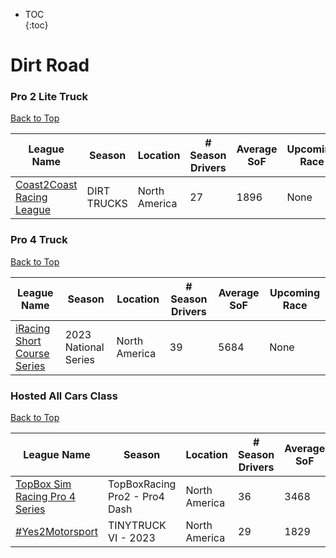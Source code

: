 * TOC  
{:toc}

# Dirt Road

### Pro 2 Lite Truck

[Back to Top](#)  

|                                             League Name                                            |   Season  |   Location  |# Season Drivers|Average SoF|Upcoming Race|
|----------------------------------------------------------------------------------------------------|-----------|-------------|----------------|-----------|-------------|
|[Coast2Coast Racing League](https://members.iracing.com/membersite/member/LeagueView.do?league=3418)|DIRT TRUCKS|North America|       27       |    1896   |     None    |

### Pro 4 Truck

[Back to Top](#)  

|                                              League Name                                             |       Season       |   Location  |# Season Drivers|Average SoF|Upcoming Race|
|------------------------------------------------------------------------------------------------------|--------------------|-------------|----------------|-----------|-------------|
|[iRacing Short Course Series](https://members.iracing.com/membersite/member/LeagueView.do?league=3946)|2023 National Series|North America|       39       |    5684   |     None    |

### Hosted All Cars Class

[Back to Top](#)  

|                                               League Name                                               |            Season           |   Location  |# Season Drivers|Average SoF|Upcoming Race|
|---------------------------------------------------------------------------------------------------------|-----------------------------|-------------|----------------|-----------|-------------|
|[TopBox Sim Racing Pro 4 Series](https://members.iracing.com/membersite/member/LeagueView.do?league=5521)|TopBoxRacing Pro2 - Pro4 Dash|North America|       36       |    3468   |     None    |
|        [#Yes2Motorsport](https://members.iracing.com/membersite/member/LeagueView.do?league=5789)       |     TINYTRUCK VI - 2023     |North America|       29       |    1829   |     None    |

